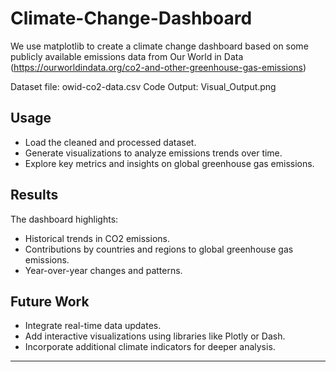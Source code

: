 # Climate-Change-Dashboard

We use matplotlib to create a climate change dashboard based on some publicly available emissions data from Our World in Data (https://ourworldindata.org/co2-and-other-greenhouse-gas-emissions)

Dataset file: owid-co2-data.csv
Code Output: Visual_Output.png
## Usage

- Load the cleaned and processed dataset.
- Generate visualizations to analyze emissions trends over time.
- Explore key metrics and insights on global greenhouse gas emissions.

## Results

The dashboard highlights:
- Historical trends in CO2 emissions.
- Contributions by countries and regions to global greenhouse gas emissions.
- Year-over-year changes and patterns.

## Future Work

- Integrate real-time data updates.
- Add interactive visualizations using libraries like Plotly or Dash.
- Incorporate additional climate indicators for deeper analysis.

--------------------------------------------------------------------------------
